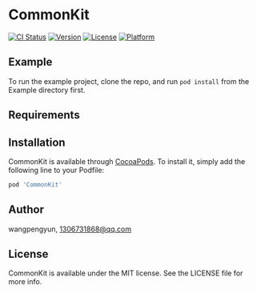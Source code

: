 # CommonKit

[![CI Status](https://img.shields.io/travis/wangpengyun/CommonKit.svg?style=flat)](https://travis-ci.org/wangpengyun/CommonKit)
[![Version](https://img.shields.io/cocoapods/v/CommonKit.svg?style=flat)](https://cocoapods.org/pods/CommonKit)
[![License](https://img.shields.io/cocoapods/l/CommonKit.svg?style=flat)](https://cocoapods.org/pods/CommonKit)
[![Platform](https://img.shields.io/cocoapods/p/CommonKit.svg?style=flat)](https://cocoapods.org/pods/CommonKit)

## Example

To run the example project, clone the repo, and run `pod install` from the Example directory first.

## Requirements

## Installation

CommonKit is available through [CocoaPods](https://cocoapods.org). To install
it, simply add the following line to your Podfile:

```ruby
pod 'CommonKit'
```

## Author

wangpengyun, 1306731868@qq.com

## License

CommonKit is available under the MIT license. See the LICENSE file for more info.
